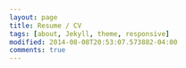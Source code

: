 ```yaml
---
layout: page
title: Resume / CV
tags: [about, Jekyll, theme, responsive]
modified: 2014-08-08T20:53:07.573882-04:00
comments: true
---
```

